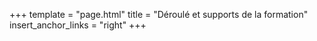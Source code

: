 +++
template = "page.html"
title = "Déroulé et supports de la formation"
insert_anchor_links = "right"
+++